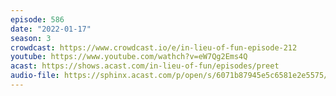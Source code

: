 ```yaml
---
episode: 586
date: "2022-01-17"
season: 3
crowdcast: https://www.crowdcast.io/e/in-lieu-of-fun-episode-212
youtube: https://www.youtube.com/wathch?v=eW7Qg2Ems4Q
acast: https://shows.acast.com/in-lieu-of-fun/episodes/preet
audio-file: https://sphinx.acast.com/p/open/s/6071b87945e5c6581e2e5575/e/61e6fc72bfb8b00014247071/media.mp3
---
```

